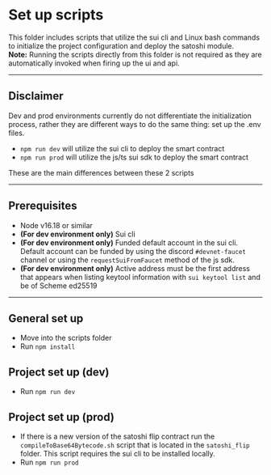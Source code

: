 # Set up scripts
This folder includes scripts that utilize the sui cli and Linux bash commands to initialize the project configuration and deploy the satoshi module.</br>
**Note:** Running the scripts directly from this folder is not required as they are automatically invoked when firing up the ui and api.

---
## Disclaimer
Dev and prod environments currently do not differentiate the initialization process, rather they are different ways to do the same thing: set up the .env files.
- `npm run dev` will utilize the sui cli to deploy the smart contract
- `npm run prod` will utilize the js/ts sui sdk to deploy the smart contract

These are the main differences between these 2 scripts

---
## Prerequisites
- Node v16.18 or similar
- **(For dev environment only)** Sui cli
- **(For dev environment only)** Funded default account in the sui cli. Default account can be funded by using the discord `#devnet-faucet` channel or using the `requestSuiFromFaucet` method of the js sdk.
- **(For dev environment only)** Active address must be the first address that appears when listing keytool information with `sui keytool list` and be of Scheme ed25519
---

## General set up
- Move into the scripts folder
- Run `npm install`

## Project set up (dev)
- Run `npm run dev`

## Project set up (prod)
- If there is a new version of the satoshi flip contract run the `compileToBase64Bytecode.sh` script that is located in the `satoshi_flip` folder. This script requires the sui cli to be installed locally.
- Run `npm run prod`
